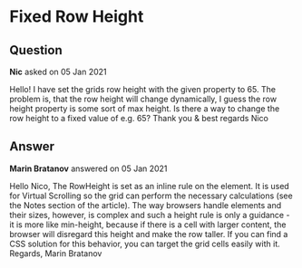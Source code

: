 # Fixed Row Height

## Question

**Nic** asked on 05 Jan 2021

Hello! I have set the grids row height with the given property to 65. The problem is, that the row height will change dynamically, I guess the row height property is some sort of max height. Is there a way to change the row height to a fixed value of e.g. 65? Thank you & best regards Nico

## Answer

**Marin Bratanov** answered on 05 Jan 2021

Hello Nico, The RowHeight is set as an inline rule on the <tr> element. It is used for Virtual Scrolling so the grid can perform the necessary calculations (see the Notes section of the article). The way browsers handle <table> elements and their sizes, however, is complex and such a height rule is only a guidance - it is more like min-height, because if there is a cell with larger content, the browser will disregard this height and make the row taller. If you can find a CSS solution for this behavior, you can target the grid cells easily with it. Regards, Marin Bratanov
